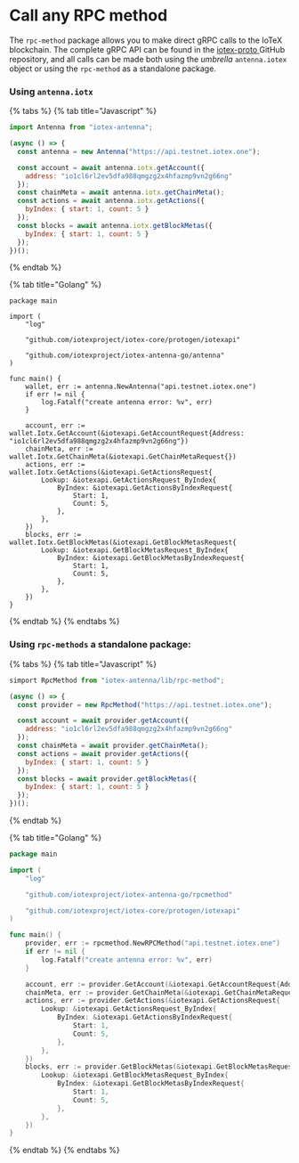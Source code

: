 # Call any RPC method

The `rpc-method` package allows you to make direct gRPC calls to the IoTeX blockchain. The complete gRPC API can be found in the [iotex-proto ](https://github.com/iotexproject/iotex-proto/blob/master/proto/api/api.proto)GitHub repository, and all calls can be made both using the _umbrella_ `antenna.iotex` object or using the `rpc-method` as a standalone package.

### **Using `antenna.iotx`**

{% tabs %}
{% tab title="Javascript" %}
```javascript
import Antenna from "iotex-antenna";

(async () => {
  const antenna = new Antenna("https://api.testnet.iotex.one");

  const account = await antenna.iotx.getAccount({
    address: "io1cl6rl2ev5dfa988qmgzg2x4hfazmp9vn2g66ng"
  });
  const chainMeta = await antenna.iotx.getChainMeta();
  const actions = await antenna.iotx.getActions({
    byIndex: { start: 1, count: 5 }
  });
  const blocks = await antenna.iotx.getBlockMetas({
    byIndex: { start: 1, count: 5 }
  });
})();
```


{% endtab %}

{% tab title="Golang" %}
```
package main

import (
	"log"

	"github.com/iotexproject/iotex-core/protogen/iotexapi"

	"github.com/iotexproject/iotex-antenna-go/antenna"
)

func main() {
	wallet, err := antenna.NewAntenna("api.testnet.iotex.one")
	if err != nil {
		log.Fatalf("create antenna error: %v", err)
	}

	account, err := wallet.Iotx.GetAccount(&iotexapi.GetAccountRequest{Address: "io1cl6rl2ev5dfa988qmgzg2x4hfazmp9vn2g66ng"})
	chainMeta, err := wallet.Iotx.GetChainMeta(&iotexapi.GetChainMetaRequest{})
	actions, err := wallet.Iotx.GetActions(&iotexapi.GetActionsRequest{
		Lookup: &iotexapi.GetActionsRequest_ByIndex{
			ByIndex: &iotexapi.GetActionsByIndexRequest{
				Start: 1,
				Count: 5,
			},
		},
	})
	blocks, err := wallet.Iotx.GetBlockMetas(&iotexapi.GetBlockMetasRequest{
		Lookup: &iotexapi.GetBlockMetasRequest_ByIndex{
			ByIndex: &iotexapi.GetBlockMetasByIndexRequest{
				Start: 1,
				Count: 5,
			},
		},
	})
}
```


{% endtab %}
{% endtabs %}

### **Using `rpc-methods` a standalone package:**

{% tabs %}
{% tab title="Javascript" %}
```javascript
simport RpcMethod from "iotex-antenna/lib/rpc-method";

(async () => {
  const provider = new RpcMethod("https://api.testnet.iotex.one");

  const account = await provider.getAccount({
    address: "io1cl6rl2ev5dfa988qmgzg2x4hfazmp9vn2g66ng"
  });
  const chainMeta = await provider.getChainMeta();
  const actions = await provider.getActions({
    byIndex: { start: 1, count: 5 }
  });
  const blocks = await provider.getBlockMetas({
    byIndex: { start: 1, count: 5 }
  });
})();
```


{% endtab %}

{% tab title="Golang" %}
```go
package main

import (
	"log"

	"github.com/iotexproject/iotex-antenna-go/rpcmethod"

	"github.com/iotexproject/iotex-core/protogen/iotexapi"
)

func main() {
	provider, err := rpcmethod.NewRPCMethod("api.testnet.iotex.one")
	if err != nil {
		log.Fatalf("create antenna error: %v", err)
	}

	account, err := provider.GetAccount(&iotexapi.GetAccountRequest{Address: "io1cl6rl2ev5dfa988qmgzg2x4hfazmp9vn2g66ng"})
	chainMeta, err := provider.GetChainMeta(&iotexapi.GetChainMetaRequest{})
	actions, err := provider.GetActions(&iotexapi.GetActionsRequest{
		Lookup: &iotexapi.GetActionsRequest_ByIndex{
			ByIndex: &iotexapi.GetActionsByIndexRequest{
				Start: 1,
				Count: 5,
			},
		},
	})
	blocks, err := provider.GetBlockMetas(&iotexapi.GetBlockMetasRequest{
		Lookup: &iotexapi.GetBlockMetasRequest_ByIndex{
			ByIndex: &iotexapi.GetBlockMetasByIndexRequest{
				Start: 1,
				Count: 5,
			},
		},
	})
}
```


{% endtab %}
{% endtabs %}
